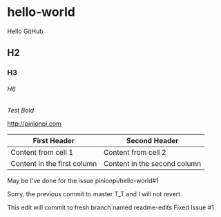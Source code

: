 # hello-world
Hello GitHub

## H2
### H3
###### H6
*Test Bold*

http://pinionpi.com

First Header | Second Header
------------ | -------------
Content from cell 1 | Content from cell 2
Content in the first column | Content in the second column

May be I've done for the issue pinionpi/hello-world#1

Sorry, the previous commit to master T_T and I will not revert.

This edit will commit to fresh branch named readme-edits
Fixed Issue #1


